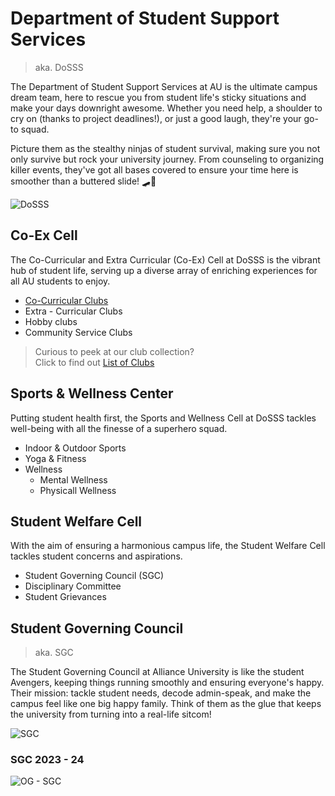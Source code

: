 # Department of Student Support Services
> aka. DoSSS

The Department of Student Support Services at AU is the ultimate campus dream team, here to rescue you from student life's sticky situations and make your days downright awesome. Whether you need help, a shoulder to cry on (thanks to project deadlines!), or just a good laugh, they're your go-to squad.

Picture them as the stealthy ninjas of student survival, making sure you not only survive but rock your university journey. From counseling to organizing killer events, they've got all bases covered to ensure your time here is smoother than a buttered slide! 🛹🎉

![DoSSS](https://www.alliance.edu.in/dosss/images/siteassets/about-dosss.svg)

## Co-Ex Cell
The Co-Curricular and Extra Curricular (Co-Ex) Cell at DoSSS is the vibrant hub of student life, serving up a diverse array of enriching experiences for all AU students to enjoy.

- [Co-Curricular Clubs](./#co-curricular-clubs)
- Extra - Curricular Clubs
- Hobby clubs
- Community Service Clubs

> Curious to peek at our club collection?   
> Click to find out [List of Clubs](clubs.md)

## Sports & Wellness Center
Putting student health first, the Sports and Wellness Cell at DoSSS tackles well-being with all the finesse of a superhero squad.

- Indoor & Outdoor Sports
- Yoga & Fitness
- Wellness
  - Mental Wellness
  - Physicall Wellness

## Student Welfare Cell
With the aim of ensuring a harmonious campus life, the Student Welfare Cell tackles student concerns and aspirations.
- Student Governing Council (SGC)
- Disciplinary Committee
- Student Grievances

## Student Governing Council
> aka. SGC

The Student Governing Council  at Alliance University is like the student Avengers, keeping things running smoothly and ensuring everyone's happy. Their mission: tackle student needs, decode admin-speak, and make the campus feel like one big happy family. Think of them as the glue that keeps the university from turning into a real-life sitcom!

![SGC](https://www.alliance.edu.in/dosss/images/siteassets/dosss-student-governing-council.svg)

### SGC 2023 - 24
![OG - SGC](https://www.alliance.edu.in/dosss/images/siteassets/sgc-official-photo.webp)